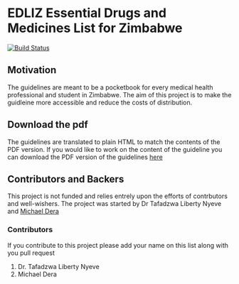 # EDLIZ Essential Drugs and Medicines List  for Zimbabwe

[![Build Status](https://dev.azure.com/Devshopzw/EDLIZ/_apis/build/status/EDLIZ-CI?branchName=master)](https://dev.azure.com/Devshopzw/EDLIZ/_build/latest?definitionId=10?branchName=master)

## Motivation

The guidelines are meant to be a pocketbook for every medical health professional and student in Zimbabwe. The aim of this project is to make the guidleine more accessible and reduce the costs of distribution.

## Download the pdf

The guidelines are translated to plain HTML to match the contents of the PDF version. If you would like to work on the content of the guideline you can download the PDF version of the guidelines [here](https://1drv.ms/f/s!Ao4d2kZfYkv5cL8WFGuC3SVeBlM)

## Contributors and Backers

This project is not funded and relies entrely upon the  efforts of contrbutors and well-wishers.
The project was started by Dr Tafadzwa Liberty Nyeve and  [Michael Dera](https://www.github.com/michaeldera)

### Contributors

If you contribute to this  project please add your name on this list along with you pull request

1. Dr. Tafadzwa Liberty Nyeve
2. Michael Dera
